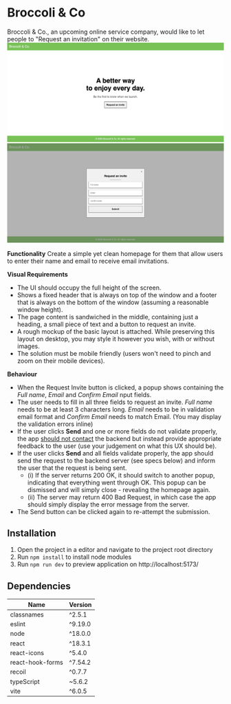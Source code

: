 # Broccoli & Co

Broccoli & Co., an upcoming online service company, would like to let people to "Request an invitation" on their website.
![preview_1](public/preview_1.png)
![preview_2](public/preview_2.png)

**Functionality**
Create a simple yet clean homepage for them that allow users to enter their name and email to receive email invitations.

**Visual Requirements**

- The UI should occupy the full height of the screen.
- Shows a fixed header that is always on top of the window and a footer that is always on the bottom of the window (assuming a reasonable window height).
- The page content is sandwiched in the middle, containing just a heading, a small piece of text and a button to request an invite.
- A rough mockup of the basic layout is attached. While preserving this layout on desktop, you may style it however you wish, with or without images.
- The solution must be mobile friendly (users won't need to pinch and zoom on their mobile devices).

**Behaviour**

- When the Request Invite button is clicked, a popup shows containing the _Full name_, _Email_ and _Confirm Email_ nput fields.
- The user needs to fill in all three fields to request an invite. _Full name_ needs to be at least 3 characters long. _Email_ needs to be in validation email format and _Confirm Email_ needs to match Email. (You may display the validation errors inline)
- If the user clicks **Send** and one or more fields do not validate properly, the app <u>should not contact</u> the backend but instead provide appropriate feedback to the user (use your judgement on what this UX should be).
- If the user clicks **Send** and all fields validate properly, the app should send the request to the backend server (see specs below) and inform the user that the request is being sent.
  - (i) If the server returns 200 OK, it should switch to another popup, indicating that everything went through OK. This popup can be dismissed
    and will simply close - revealing the homepage again.
  - (ii) The server may return 400 Bad Request, in which case the app should simply display the error message from the server.
- The Send button can be clicked again to re-attempt the submission.

## Installation

1. Open the project in a editor and navigate to the project root directory
2. Run `npm install` to install node modules
3. Run `npm run dev` to preview application on http://localhost:5173/

## Dependencies

| Name             | Version |
| ---------------- | ------- |
| classnames       | ^2.5.1  |
| eslint           | ^9.19.0 |
| node             | ^18.0.0 |
| react            | ^18.3.1 |
| react-icons      | ^5.4.0  |
| react-hook-forms | ^7.54.2 |
| recoil           | ^0.7.7  |
| typeScript       | ~5.6.2  |
| vite             | ^6.0.5  |

